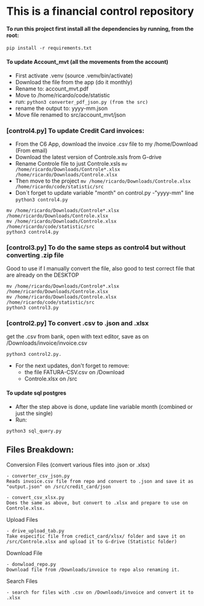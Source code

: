 # This is a financial control repository


#### To run this project first install all the dependencies by running, from the root:

`pip install -r requirements.txt`

#### To update Account_mvt (all the movements from the account)

- First activate .venv (source .venv/bin/activate)
- Download the file from the app (do it monthly)
- Rename to: account_mvt.pdf
- Move to /home/ricardo/code/statistic
- run: `python3 converter_pdf_json.py (from the src)`
- rename the output to: yyyy-mm.json
- Move file renamed to src/account_mvt/json

### [control4.py] To update Credit Card invoices:

- From the C6 App, download the invoice .csv file to my /home/Download (From email)
- Download the latest version of Controle.xsls from G-drive
- Rename Controle file to just Controle.xsls
    `mv /home/ricardo/Downloads/Controle*.xlsx /home/ricardo/Downloads/Controle.xlsx`
- Then move to the project
    `mv /home/ricardo/Downloads/Controle.xlsx /home/ricardo/code/statistic/src`
- Don´t forget to update variable "month" on control.py -"yyyy-mm" line 
    `python3 control4.py`

```shell
mv /home/ricardo/Downloads/Controle*.xlsx /home/ricardo/Downloads/Controle.xlsx
mv /home/ricardo/Downloads/Controle.xlsx /home/ricardo/code/statistic/src
python3 control4.py
```

### [control3.py] To do the same steps as control4 but without converting .zip file
Good to use if I manually convert the file, also good to test correct file that are already on the DESKTOP

```shell
mv /home/ricardo/Downloads/Controle*.xlsx /home/ricardo/Downloads/Controle.xlsx
mv /home/ricardo/Downloads/Controle.xlsx /home/ricardo/code/statistic/src
python3 control3.py
```

### [control2.py] To convert .csv to .json and .xlsx

get the .csv from bank, open with text editor, save as on /Downloads/invoice/invoice.csv
```shell
python3 control2.py.
```


 - For the next updates, don't forget to remove:
    - the file FATURA-CSV.csv on /Download
    - Controle.xlsx on /src 


#### To update sql postgres 

- After the step above is done, update line variable month (combined or just the single)
- Run:
```shell
python3 sql_query.py
```


## Files Breakdown:

Conversion Files (convert various files into .json or .xlsx)

    - converter_csv_json.py
    Reads invoice.csv file from repo and convert to .json and save it as "output.json" on /src/credit_card/json

    - convert_csv_xlsx.py
    Does the same as above, but convert to .xlsx and prepare to use on Controle.xlsx.

Upload Files
    
    - drive_upload_tab.py
    Take especific file from credict_card/xlsx/ folder and save it on /src/Controle.xlsx and upload it to G-drive (Statistic folder)

Download File

    - donwload_repo.py
    Download file from /Downloads/invoice to repo also renaming it.

Search Files

    - search for files with .csv on /Downloads/invoice and convert it to .xlsx
